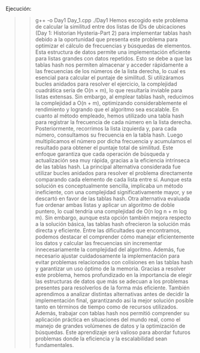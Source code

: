 Ejecución: 
>>g++ -o Day1 Day_1.cpp
>>./Day1
Hemos escogido este problema de calcular la similitud entre dos listas de IDs de ubicaciones (Day 1: Historian Hysteria-Part 2) para implementar tablas hash debido a la oportunidad que presenta este problema para optimizar el cálculo de frecuencias y búsquedas de elementos. Esta estructura de datos permite una implementación eficiente para listas grandes con datos repetidos.
Esto se debe a que las tablas hash nos permiten almacenar y acceder rápidamente a las frecuencias de los números de la lista derecha, lo cual es esencial para calcular el puntaje de similitud. Si utilizáramos bucles anidados para resolver el ejercicio, la complejidad cuadrática sería de O(n × m), lo que resultaría inviable para listas extensas. Sin embargo, al emplear tablas hash, reducimos la complejidad a O(n + m), optimizando considerablemente el rendimiento y logrando que el algoritmo sea escalable.
En cuanto al método empleado, hemos utilizado una tabla hash para registrar la frecuencia de cada número en la lista derecha. Posteriormente, recorrimos la lista izquierda y, para cada número, consultamos su frecuencia en la tabla hash. Luego multiplicamos el número por dicha frecuencia y acumulamos el resultado para obtener el puntaje total de similitud. Este enfoque garantiza que cada operación de búsqueda y actualización sea muy rápida, gracias a la eficiencia intrínseca de las tablas hash.
La principal alternativa considerada fue utilizar bucles anidados para resolver el problema directamente comparando cada elemento de cada lista entre sí. Aunque esta solución es conceptualmente sencilla, implicaba un método ineficiente, con una complejidad significativamente mayor, y se descartó en favor de las tablas hash. Otra alternativa evaluada fue ordenar ambas listas y aplicar un algoritmo de doble puntero, lo cual tendría una complejidad de O(n log n + m log m). Sin embargo, aunque esta opción también mejora respecto a la solución básica, las tablas hash ofrecieron la solución más directa y eficiente.
Entre las dificultades que encontramos, podemos destacar el comprender cómo manejar eficientemente los datos y calcular las frecuencias sin incrementar innecesariamente la complejidad del algoritmo. Además, fue necesario ajustar cuidadosamente la implementación para evitar problemas relacionados con colisiones en las tablas hash y garantizar un uso óptimo de la memoria.
Gracias a resolver este problema, hemos profundizado en la importancia de elegir las estructuras de datos que más se adecuan a los problemas presentes para resolverlos de la forma más eficiente. También aprendimos a analizar distintas alternativas antes de decidir la implementación final, garantizando así la mejor solución posible tanto en términos de tiempo como de recursos utilizados.
Además, trabajar con tablas hash nos permitió comprender su aplicación práctica en situaciones del mundo real, como el manejo de grandes volúmenes de datos y la optimización de búsquedas. Este aprendizaje será valioso para abordar futuros problemas donde la eficiencia y la escalabilidad sean fundamentales.
